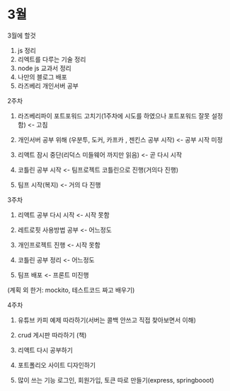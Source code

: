 # 3월

3월에 할것

1. js 정리
2. 리엑트를 다루는 기술 정리
3. node js 교과서 정리
4. 나만의 블로그 배포
5. 라즈베리 개인서버 공부

2주차

1. 라즈베리파이 포트포워드 고치기(1주차에 시도를 하였으나 포트포워드 잘못 설정함) <- 고침

2. 개인서버 공부 위해 (우분투, 도커, 카프카 , 젠킨스 공부 시작)  <- 공부 시작 미정

3. 리액트 잠시 중단(리덕스 미들웨어 까지만 읽음) <- 곧 다시 시작

4. 코틀린 공부 시작 <- 팀프로젝트 코틀린으로 진행(거의다 진행)

5. 팀프 시작(복지) <- 거의 다 진행


3주차

1. 리액트 공부 다시 시작 <- 시작 못함

2. 레트로핏 사용방법 공부 <- 어느정도

3. 개인프로젝트 진행 <- 시작 못함

4. 코틀린 공부 정리 <- 어느정도

5. 팀프 배포 <- 프론트  미진행

(계획 외 한거: mockito, 테스트코드 짜고 배우기)


4주차 
 
1. 유튜브 카피 예제 따라하기(서버는 콜백 안쓰고 직접 찾아보면서 이해)

2. crud 게시판 따라하기 (책)

3. 리액트  다시 공부하기

4. 포트폴리오 사이트 디자인하기

5. 많이 쓰는 기능 로그인, 회원가입, 토큰 따로 만들기(express, springbooot)

